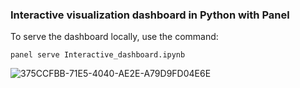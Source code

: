 
### Interactive visualization dashboard in Python with Panel


To serve the dashboard locally, use the command:
```
panel serve Interactive_dashboard.ipynb
```

![375CCFBB-71E5-4040-AE2E-A79D9FD04E6E](https://user-images.githubusercontent.com/22730220/157565990-3e36c238-5bda-43d7-8bab-56c9c1984ddb.jpeg)

